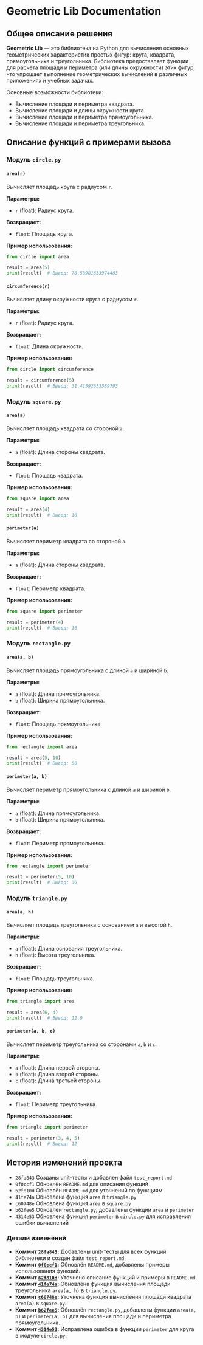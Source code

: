 # Geometric Lib Documentation

## Общее описание решения

**Geometric Lib** — это библиотека на Python для вычисления основных геометрических характеристик простых фигур: круга, квадрата, прямоугольника и треугольника. Библиотека предоставляет функции для расчёта площади и периметра (или длины окружности) этих фигур, что упрощает выполнение геометрических вычислений в различных приложениях и учебных задачах.

Основные возможности библиотеки:

- Вычисление площади и периметра квадрата.
- Вычисление площади и длины окружности круга.
- Вычисление площади и периметра прямоугольника.
- Вычисление площади и периметра треугольника.

## Описание функций с примерами вызова

### Модуль `circle.py`

#### `area(r)`

Вычисляет площадь круга с радиусом `r`.

**Параметры:**

- `r` (float): Радиус круга.

**Возвращает:**

- `float`: Площадь круга.

**Пример использования:**

```python
from circle import area

result = area(5)
print(result)  # Вывод: 78.53981633974483
```

#### `circumference(r)`

Вычисляет длину окружности круга с радиусом `r`.

**Параметры:**

- `r` (float): Радиус круга.

**Возвращает:**

- `float`: Длина окружности.

**Пример использования:**

```python
from circle import circumference

result = circumference(5)
print(result)  # Вывод: 31.41592653589793
```

### Модуль `square.py`

#### `area(a)`

Вычисляет площадь квадрата со стороной `a`.

**Параметры:**

- `a` (float): Длина стороны квадрата.

**Возвращает:**

- `float`: Площадь квадрата.

**Пример использования:**

```python
from square import area

result = area(4)
print(result)  # Вывод: 16
```

#### `perimeter(a)`

Вычисляет периметр квадрата со стороной `a`.

**Параметры:**

- `a` (float): Длина стороны квадрата.

**Возвращает:**

- `float`: Периметр квадрата.

**Пример использования:**

```python
from square import perimeter

result = perimeter(4)
print(result)  # Вывод: 16
```

### Модуль `rectangle.py`

#### `area(a, b)`

Вычисляет площадь прямоугольника с длиной `a` и шириной `b`.

**Параметры:**

- `a` (float): Длина прямоугольника.
- `b` (float): Ширина прямоугольника.

**Возвращает:**

- `float`: Площадь прямоугольника.

**Пример использования:**

```python
from rectangle import area

result = area(5, 10)
print(result)  # Вывод: 50
```

#### `perimeter(a, b)`

Вычисляет периметр прямоугольника с длиной `a` и шириной `b`.

**Параметры:**

- `a` (float): Длина прямоугольника.
- `b` (float): Ширина прямоугольника.

**Возвращает:**

- `float`: Периметр прямоугольника.

**Пример использования:**

```python
from rectangle import perimeter

result = perimeter(5, 10)
print(result)  # Вывод: 30
```

### Модуль `triangle.py`

#### `area(a, h)`

Вычисляет площадь треугольника с основанием `a` и высотой `h`.

**Параметры:**

- `a` (float): Длина основания треугольника.
- `h` (float): Высота треугольника.

**Возвращает:**

- `float`: Площадь треугольника.

**Пример использования:**

```python
from triangle import area

result = area(6, 4)
print(result)  # Вывод: 12.0
```

#### `perimeter(a, b, c)`

Вычисляет периметр треугольника со сторонами `a`, `b` и `c`.

**Параметры:**

- `a` (float): Длина первой стороны.
- `b` (float): Длина второй стороны.
- `c` (float): Длина третьей стороны.

**Возвращает:**

- `float`: Периметр треугольника.

**Пример использования:**

```python
from triangle import perimeter

result = perimeter(3, 4, 5)
print(result)  # Вывод: 12
```

## История изменений проекта

- `28fa843` Созданы unit-тесты и добавлен файл `test_report.md`
- `0f0ccf1` Обновлён `README.md` для описания функций
- `62f810d` Обновлён `README.md` для уточнений по функциям
- `41fe74a` Обновлена функция `area` в `triangle.py`
- `c60748e` Обновлена функция `area` в `square.py`
- `b62fee5` Обновлён `rectangle.py`, добавлены функции `area` и `perimeter`
- `4314e53` Обновлена функция `perimeter` в `circle.py` для исправления ошибки вычислений

### Детали изменений

- **Коммит [`28fa843`](https://github.com/Mentigen/geometric_lib/commit/28fa843d1339f0e90f23cb081731cd82c71e2779):** Добавлены unit-тесты для всех функций библиотеки и создан файл `test_report.md`.
- **Коммит [`0f0ccf1`](https://github.com/Mentigen/geometric_lib/commit/0f0ccf11b6d501f6c7f861c61a2dc6805f0a4eb4):** Обновлён `README.md`, добавлены примеры использования функций.
- **Коммит [`62f810d`](https://github.com/Mentigen/geometric_lib/commit/62f810d74efddd466a272a56d89ecb6cf7b33400):** Уточнено описание функций и примеры в `README.md`.
- **Коммит [`41fe74a`](https://github.com/Mentigen/geometric_lib/commit/41fe74ab8d627b27024ef6bc4c3e6b388763e177):** Обновлена функция вычисления площади треугольника `area(a, h)` в `triangle.py`.
- **Коммит [`c60748e`](https://github.com/Mentigen/geometric_lib/commit/c60748e97d3c97f1819427dff9e4ddeeb868df4e):** Уточнена функция вычисления площади квадрата `area(a)` в `square.py`.
- **Коммит [`b62fee5`](https://github.com/Mentigen/geometric_lib/commit/b62fee5cd04ab0a57f3d49a3e6426cf9f531836e):** Обновлён `rectangle.py`, добавлены функции `area(a, b)` и `perimeter(a, b)` для вычисления площади и периметра прямоугольника.
- **Коммит [`4314e53`](https://github.com/Mentigen/geometric_lib/commit/4314e5358a33d2fce4222336fbdee62fc4fe00a3):** Исправлена ошибка в функции `perimeter` для круга в модуле `circle.py`.









